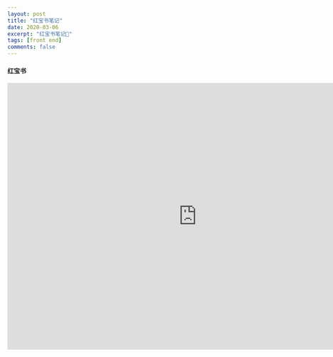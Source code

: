 ```yaml
---
layout: post
title: "红宝书笔记"
date: 2020-03-06
excerpt: "红宝书笔记📕"
tags: [front end]
comments: false
---
```




#### 红宝书

<center><embed src="https://drive.google.com/file/d/1MLyN6mFvYnxlvlBwqYFQI_ibHO9d7WS1/view?usp=sharing" width="850" height="600"></center>

